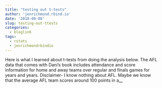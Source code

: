 ```yaml
---
title: "testing out t-tests"
author: 'jenrichmond.rbind.io'
date: '2018-09-08'
slug: testing-out-ttests
categories:
  - bloglink
tags:
  - rstats
  - jenrichmondrbindio
---
```


Here is what I learned about t-tests from doing the analysis below. The AFL data that comes with Dani’s book includes attendance and score information for home and away teams over regular and finals games for years and years. Disclaimer- I know nothing about AFL. Maybe we know that the average AFL team scores around 100 points in a[... <i class="fas fa-external-link-alt"></i>](http://jenrichmond.rbind.io/post/testing-out-t-tests/)

